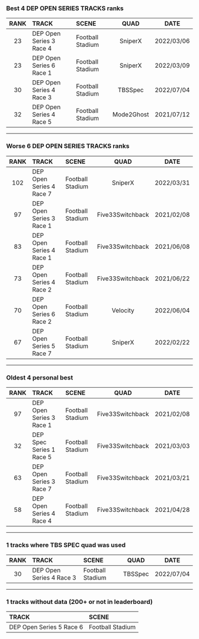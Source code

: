 ### Best 4 DEP OPEN SERIES TRACKS ranks
|RANK|TRACK|SCENE|QUAD|DATE|
|:---:|:---|:---|:---:|:---:|
|23|DEP Open Series 3 Race 4|Football Stadium|SniperX|2022/03/06|
|23|DEP Open Series 6 Race 1|Football Stadium|SniperX|2022/03/09|
|30|DEP Open Series 4 Race 3|Football Stadium|TBSSpec|2022/07/04|
|32|DEP Open Series 4 Race 5|Football Stadium|Mode2Ghost|2021/07/12|
---
### Worse 6 DEP OPEN SERIES TRACKS ranks
|RANK|TRACK|SCENE|QUAD|DATE|
|:---:|:---|:---|:---:|:---:|
|102|DEP Open Series 4 Race 7|Football Stadium|SniperX|2022/03/31|
|97|DEP Open Series 3 Race 1|Football Stadium|Five33Switchback|2021/02/08|
|83|DEP Open Series 4 Race 1|Football Stadium|Five33Switchback|2021/06/08|
|73|DEP Open Series 4 Race 2|Football Stadium|Five33Switchback|2021/06/22|
|70|DEP Open Series 6 Race 2|Football Stadium|Velocity|2022/06/04|
|67|DEP Open Series 5 Race 7|Football Stadium|SniperX|2022/02/22|
---
### Oldest 4 personal best
|RANK|TRACK|SCENE|QUAD|DATE|
|:---:|:---|:---|:---:|:---:|
|97|DEP Open Series 3 Race 1|Football Stadium|Five33Switchback|2021/02/08|
|32|DEP Spec Series 1 Race 5|Football Stadium|Five33Switchback|2021/03/03|
|63|DEP Open Series 3 Race 7|Football Stadium|Five33Switchback|2021/03/21|
|58|DEP Open Series 4 Race 4|Football Stadium|Five33Switchback|2021/04/28|
---
### 1 tracks where TBS SPEC quad was used
|RANK|TRACK|SCENE|QUAD|DATE|
|:---:|:---|:---|:---:|:---:|
|30|DEP Open Series 4 Race 3|Football Stadium|TBSSpec|2022/07/04|
---
### 1 tracks without data (200+ or not in leaderboard)
|TRACK|SCENE|
|:---|:---|
|DEP Open Series 5 Race 6|Football Stadium|
